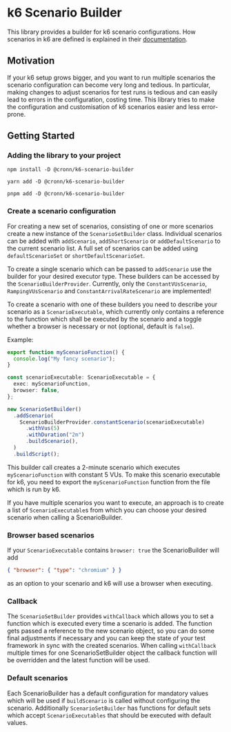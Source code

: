 # k6 Scenario Builder

This library provides a builder for k6 scenario configurations. How scenarios in k6 are defined is explained in their [documentation](https://grafana.com/docs/k6/latest/using-k6/scenarios/).

## Motivation

If your k6 setup grows bigger, and you want to run multiple scenarios the scenario configuration can become very long and tedious.
In particular, making changes to adjust scenarios for test runs is tedious and can easily lead to errors in the configuration, costing time.
This library tries to make the configuration and customisation of k6 scenarios easier and less error-prone.

## Getting Started

### Adding the library to your project

```shell
npm install -D @cronn/k6-scenario-builder
```

```shell
yarn add -D @cronn/k6-scenario-builder
```

```shell
pnpm add -D @cronn/k6-scenario-builder
```

### Create a scenario configuration

For creating a new set of scenarios, consisting of one or more scenarios create a new instance of the `ScenarioSetBuilder` class. Individual scenarios can be added with `addScenario`, `addShortScenario` or `addDefaultScenario` to the current scenario list. A full set of scenarios can be added using `defaultScenarioSet` or `shortDefaultScenarioSet`.

To create a single scenario which can be passed to `addScenario` use the builder for your desired executor type. These builders can be accessed by the `ScenarioBuilderProvider`. Currently, only the `ConstantVUsScenario`, `RampingVUsScenario` and `ConstantArrivalRateScenario` are implemented!

To create a scenario with one of these builders you need to describe your scenario as a `ScenarioExecutable`, which currently only contains a reference to the function which shall be executed by the scenario and a toggle whether a browser is necessary or not (optional, default is `false`).

Example:

```typescript
export function myScenarioFunction() {
  console.log("My fancy scenario");
}

const scenarioExecutable: ScenarioExecutable = {
  exec: myScenarioFunction,
  browser: false,
};

new ScenarioSetBuilder()
  .addScenario(
    ScenarioBuilderProvider.constantScenario(scenarioExecutable)
      .withVus(5)
      .withDuration("2m")
      .buildScenario(),
  )
  .buildScript();
```

This builder call creates a 2-minute scenario which executes `myScenarioFunction` with constant 5 VUs.
To make this scenario executable for k6, you need to export the `myScenarioFunction` function from the file which is run by k6.

If you have multiple scenarios you want to execute, an approach is to create a list of `ScenarioExecutable`s from which you can choose your desired scenario when calling a ScenarioBuilder.

### Browser based scenarios

If your `ScenarioExecutable` contains `browser: true` the ScenarioBuilder will add

```json
{ "browser": { "type": "chromium" } }
```

as an option to your scenario and k6 will use a browser when executing.

### Callback

The `ScenarioSetBuilder` provides `withCallback` which allows you to set a function which is executed every time a scenario is added.
The function gets passed a reference to the new scenario object, so you can do some final adjustments if necessary and you can keep the state of your test framework in sync with the created scenarios.
When calling `withCallback` multiple times for one ScenarioSetBuilder object the callback function will be overridden and the latest function will be used.

### Default scenarios

Each ScenarioBuilder has a default configuration for mandatory values which will be used if `buildScenario` is called without configuring the scenario.
Additionally `ScenarioSetBuilder` has functions for default sets which accept `ScenarioExecutables` that should be executed with default values.
